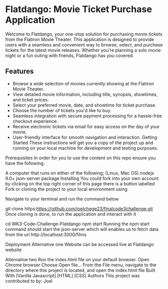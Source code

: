 #  Flatdango: Movie Ticket Purchase Application
Welcome to Flatdango, your one-stop solution for purchasing movie tickets from the Flatiron Movie Theater. This application is designed to provide users with a seamless and convenient way to browse, select, and purchase tickets for the latest movie releases. Whether you're planning a solo movie night or a fun outing with friends, Flatdango has you covered.

## Features

- Browse a wide selection of movies currently showing at the Flatiron Movie Theater.
- View detailed movie information, including title, synopsis, showtimes, and ticket prices.
- Select your preferred movie, date, and showtime for ticket purchase.
- Choose the number of tickets you'd like to buy.
- Seamless integration with secure payment processing for a hassle-free checkout experience.
- Receive electronic tickets via email for easy access on the day of your movie.
- User-friendly interface for smooth navigation and interaction.
Getting Started These instructions will get you a copy of the project up and running on your local machine for development and testing purposes.

Prerequisites In order for you to use the content on this repo ensure you have the following:

A computer that runs on either of the following; (Linux, Mac OS) nodejs 9.0+ json-server package Installing You could fork into your own account by clicking on the top right corner of this page there is a button labelled Fork or cloning the project to your local environment using

Navigate to your terminal and run the command below

git clone https:https://github.com/joelchege23/finalcode3challenge.git Once cloning is done, to run the application and interact with it

cd WK3-Code-Challenge-Flatdango npm start Running the npm start command should start the json-server which will enables us to fetch data from the url http://localhost:3000/films

Deployment Alternative one Website can be accessed live at Flatdango website

Alternative two Run the index.html file on your default browser. Open Chrome browser Choose Open file... From the File menu, navigate to the directory where this project is located, and open the index.html file Built With [Vanilla Javascript] [HTML] [CSS] Authors This project was contributed to by: 
Joel
